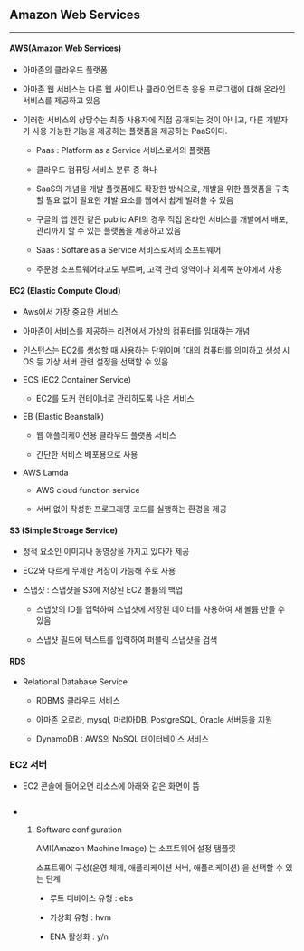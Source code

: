 ## Amazon Web Services

-------------------

#### AWS(Amazon Web Services)

* 아마존의 클라우드 플랫폼

* 아마존 웹 서비스는 다른 웹 사이트나 클라이언트측 응용 프로그램에 대해 온라인 서비스를 제공하고 있음

* 이러한 서비스의 상당수는 최종 사용자에 직접 공개되는 것이 아니고, 다른 개발자가 사용 가능한 기능을 제공하는 플랫폼을 제공하는 PaaS이다.
  
  * Paas : Platform as a Service 서비스로서의 플랫폼
  
  * 클라우드 컴퓨팅 서비스 분류 중 하나
  
  * SaaS의 개념을 개발 플랫폼에도 확장한 방식으로, 개발을 위한 플랫폼을 구축할 필요 없이 필요한 개발 요소를 웹에서 쉽게 빌려쓸 수 있음
  
  * 구글의 앱 엔진 같은 public API의 경우 직접 온라인 서비스를 개발에서 배포, 관리까지 할 수 있는 플랫폼을 제공하고 있음
  
  * Saas : Softare as a Service 서비스로서의 소프트웨어
  
  * 주문형 소프트웨어라고도 부르며, 고객 관리 영역이나 회계쪽 분야에서 사용

#### EC2 (Elastic Compute Cloud)

* Aws에서 가장 중요한 서비스

* 아마존이 서비스를 제공하는 리전에서 가상의 컴퓨터를 임대하는 개념

* 인스턴스는 EC2를 생성할 때 사용하는 단위이며 1대의 컴퓨터를 의미하고 생성 시 OS 등 가상 서버 관련 설정을 선택할 수 있음

* ECS (EC2 Container Service)
  
  * EC2를 도커 컨테이너로 관리하도록 나온 서비스

* EB (Elastic Beanstalk) 
  
  * 웹 애플리케이션용 클라우드 플랫폼 서비스
  
  * 간단한 서비스 배포용으로 사용

* AWS Lamda
  
  * AWS cloud function service
  
  * 서버 없이 작성한 프로그래밍 코드를 실행하는 환경을 제공

#### S3 (Simple Stroage Service)

* 정적 요소인 이미지나 동영상을 가지고 있다가 제공

* EC2와 다르게 무제한 저장이 가능해 주로 사용

* 스냅샷 : 스냅샷을 S3에 저장된 EC2 볼륨의 백업
  
  * 스냅삿의 ID를 입력하여 스냅샷에 저장된 데이터를 사용하여 새 볼륨 만들 수 있음
  
  * 스냅샷 필드에 텍스트를 입력하여 퍼블릭 스냅샷을 검색

#### RDS

* Relational Database Service
  
  * RDBMS 클라우드 서비스
  
  * 아마존 오로라, mysql, 마리아DB, PostgreSQL, Oracle 서버등을 지원
  
  * DynamoDB : AWS의 NoSQL 데이터베이스 서비스

### EC2 서버

* EC2 콘솔에 들어오면 리소스에 아래와 같은 화면이 뜸

<img title="" src="https://github.com/Hyung-Seok/T.I.L/blob/master/Server/images/EC2.png" alt="">

* 1) Software configuration
     
     AMI(Amazon Machine Image) 는 소프트웨어 설정 탬플릿
     
     소프트웨어 구성(운영 체제, 애플리케이션 서버, 애플리케이션) 을 선택할 수 있는 단계
     
     * 루트 디바이스 유형 : ebs
     
     * 가상화 유형 : hvm
     
     * ENA 활성화 : y/n
